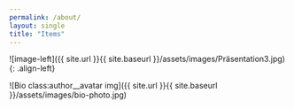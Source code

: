 ```yaml
---
permalink: /about/
layout: single
title: "Items"
---
```

![image-left]({{ site.url }}{{ site.baseurl }}/assets/images/Präsentation3.jpg){: .align-left}

![Bio class:author__avatar img]({{ site.url }}{{ site.baseurl }}/assets/images/bio-photo.jpg)
